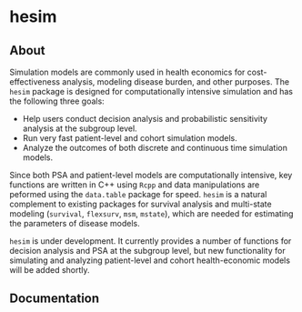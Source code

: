 # hesim

## About

Simulation models are commonly used in health economics for cost-effectiveness analysis, modeling disease burden, and other purposes. The `hesim` package is designed for computationally intensive simulation and has the following three goals:

* Help users conduct decision analysis and probabilistic sensitivity analysis at the subgroup level.
* Run very fast patient-level and cohort simulation models.
* Analyze the outcomes of both discrete and continuous time simulation models.

Since both PSA and patient-level models are computationally intensive, key functions are written in C++ using `Rcpp` and data manipulations are peformed using the `data.table` package for speed. `hesim` is a natural complement to existing packages for survival analysis and multi-state modeling (`survival`, `flexsurv`, `msm`, `mstate`), which are needed for estimating the parameters of disease models.

`hesim` is under development. It currently provides a number of functions for decision analysis and PSA at the subgroup level, but new functionality for simulating and analyzing patient-level and cohort health-economic models will be added shortly.

## Documentation
